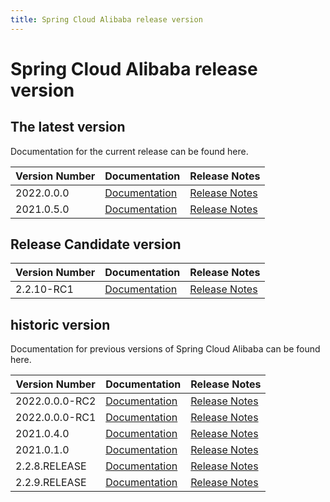 ```yaml
---
title: Spring Cloud Alibaba release version
---
```


# Spring Cloud Alibaba release version

## The latest version

Documentation for the current release can be found here.

| Version Number | Documentation                                         | Release Notes                                                                            |
| -------------- | ----------------------------------------------------- | ---------------------------------------------------------------------------------------- |
| 2022.0.0.0     | [Documentation](docs/2022.0.0.0/overview/what-is-sca) | [Release Notes](https://github.com/alibaba/spring-cloud-alibaba/releases/tag/2022.0.0.0) |
| 2021.0.5.0     | [Documentation](docs/2021.0.5.0/overview/what-is-sca) | [Release Notes](https://github.com/alibaba/spring-cloud-alibaba/releases/tag/2021.0.5.0) |

## Release Candidate version

| Version Number | Documentation                                         | Release Notes                                                                            |
| -------------- | ----------------------------------------------------- | ---------------------------------------------------------------------------------------- |
| 2.2.10-RC1     | [Documentation](docs/2.2.10-RC1/overview/what-is-sca) | [Release Notes](https://github.com/alibaba/spring-cloud-alibaba/releases/tag/2.2.10-RC1) |

## historic version

Documentation for previous versions of Spring Cloud Alibaba can be found here.

| Version Number | Documentation                                             | Release Notes                                                                                |
| -------------- | --------------------------------------------------------- | -------------------------------------------------------------------------------------------- |
| 2022.0.0.0-RC2 | [Documentation](docs/2022.0.0.0-RC2/overview/what-is-sca) | [Release Notes](https://github.com/alibaba/spring-cloud-alibaba/releases/tag/2022.0.0.0-RC2) |
| 2022.0.0.0-RC1 | [Documentation](docs/2022.0.0.0-RC1/overview/what-is-sca) | [Release Notes](https://github.com/alibaba/spring-cloud-alibaba/releases/tag/2022.0.0.0-RC1) |
| 2021.0.4.0     | [Documentation](docs/2021.0.4.0/overview/what-is-sca)     | [Release Notes](https://github.com/alibaba/spring-cloud-alibaba/releases/tag/2021.0.4.0)     |
| 2021.0.1.0     | [Documentation](docs/2021.0.1.0/overview/what-is-sca)     | [Release Notes](https://github.com/alibaba/spring-cloud-alibaba/releases/tag/2021.0.5.0)     |
| 2.2.8.RELEASE  | [Documentation](docs/2.2.8.RELEASE/overview/what-is-sca)  | [Release Notes](https://github.com/alibaba/spring-cloud-alibaba/releases/tag/2.2.8.RELEASE)  |
| 2.2.9.RELEASE  | [Documentation](docs/2.2.9.RELEASE/overview/what-is-sca)  | [Release Notes](https://github.com/alibaba/spring-cloud-alibaba/releases/tag/2.2.9.RELEASE)  |
